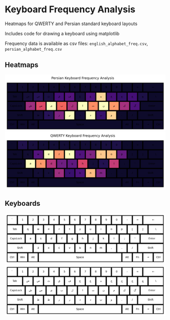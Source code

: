 # Keyboard Frequency Analysis

Heatmaps for QWERTY and Persian standard keyboard layouts

Includes code for drawing a keyboard using matplotlib

Frequency data is available as csv files: `english_alphabet_freq.csv`, `persian_alphabet_freq.csv`

## Heatmaps

![QWERTY](Persian_keyboard_frequency_analysis.png)
![QWERTY](QWERTY_keyboard_frequency_analysis.png)

## Keyboards

![QWERTY](QWERTY_keyboard_raw.png)
![QWERTY](Persian_keyboard_raw.png)
